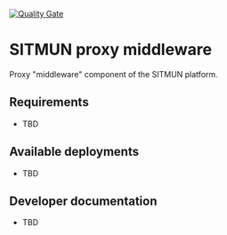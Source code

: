 [![Quality Gate](https://sonarcloud.io/api/project_badges/measure?project=org.sitmun%3Asitmun-proxy-middleware&metric=alert_status)](https://sonarcloud.io/dashboard?id=org.sitmun%3Asitmun-proxy-middleware)
# SITMUN proxy middleware

Proxy "middleware" component of the SITMUN platform.

## Requirements

- TBD

## Available deployments

- TBD

## Developer documentation

- TBD
